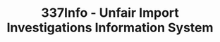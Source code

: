 ---
layout: default
bigquery: https://console.cloud.google.com/bigquery?p=patents-public-data&d=usitc_investigations&page=dataset&project=sheets-management-319211
citation: US International Trade Commission 337Info Unfair Import Investigations Information
  System
contributors: US International Trade Comission
cost: None
description: US International Trade Commission 337Info Unfair Import Investigations
  Information System contains data on investigations done under Section 337. Section
  337 declares the infringement of certain statutory intellectual property rights
  and other forms of unfair competition in import trade to be unlawful practices.
  Most Section 337 investigations involve allegations of patent or registered trademark
  infringement.
documentation: FAQ and tutorial available on the site
last_edit: 04/07/2022, 07:43:28
location: https://pubapps2.usitc.gov/337external/
maintained_by: US International Trade Comission
schema_fields:
- markmanHearing
- endDateMarkmanHearing
- patentNumber
- currentActiveALJ
- aljAssigned
- finalDetViolation
- publication_number
- scheduledStartDateEvidHear
- investigationType
- respondent
- docketNo
- scheduledEndDateEvidHear
- id
- ouiiParticipation
- startDateMarkmanHearing
- cafcAppeals
- htsNumbers
- copyrightNumbers
- finalDetNoViolation
- teoIdIssueDate
- teoProceedingInvolved
- complainant
- issueDateOtherNonFinal
- patentNumbers
- targetDate
- teoReliefGranted
- ouiiAttorney
- trademarkNumbers
- actualEndDateEvidHear
- title
- teoIdDueDate
- lastUpdated
- finalIdOnViolationDue
- investigationTermDate
- dateComplaintFiled
- finalIdOnViolationIssue
- dateOfPublicationFrNotice
- internalRemand
- dateCreated
- gcAttorney
- invUnfairAct
- actualStartDateEvidHear
- investigationNo
- currentStatus
shortname: unfair_import_investigations
tags:
- import
- legal
- trade
timeframe: 2008-2021 (prior to 2008 downloadable as a JSON file)
title: 337Info - Unfair Import Investigations Information System
uuid: 2721f5ec-e599-4890-9265-9706719fc71e
---